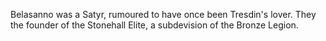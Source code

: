Belasanno was a Satyr, rumoured to have once been Tresdin's lover. They the founder of the Stonehall Elite, a subdevision of the Bronze Legion.

